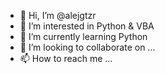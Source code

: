 - 👋 Hi, I’m @alejgtzr
- 👀 I’m interested in Python & VBA
- 🌱 I’m currently learning Python
- 💞️ I’m looking to collaborate on ...
- 📫 How to reach me ...

<!---
alejgtzr/alejgtzr is a ✨ special ✨ repository because its `README.md` (this file) appears on your GitHub profile.
You can click the Preview link to take a look at your changes.
--->
